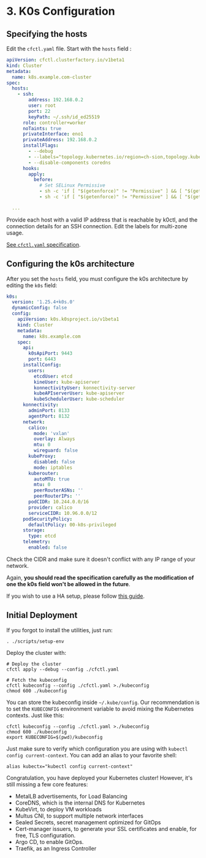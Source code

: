 # 3. K0s Configuration

## Specifying the hosts

Edit the `cfctl.yaml` file. Start with the `hosts` field :

```yaml title=cfctl.yaml
apiVersion: cfctl.clusterfactory.io/v1beta1
kind: Cluster
metadata:
  name: k8s.example.com-cluster
spec:
  hosts:
    - ssh:
        address: 192.168.0.2
        user: root
        port: 22
        keyPath: ~/.ssh/id_ed25519
      role: controller+worker
      noTaints: true
      privateInterface: eno1
      privateAddress: 192.168.0.2
      installFlags:
        - --debug
        - --labels="topology.kubernetes.io/region=ch-sion,topology.kubernetes.io/zone=ch-sion-1"
        - --disable-components coredns
      hooks:
        apply:
          before:
            # Set SELinux Permissive
            - sh -c 'if [ "$(getenforce)" != "Permissive" ] && [ "$(getenforce)" != "Disabled" ]; then sed -i s/^SELINUX=.*$/SELINUX=permissive/ /etc/selinux/config; fi'
            - sh -c 'if [ "$(getenforce)" != "Permissive" ] && [ "$(getenforce)" != "Disabled" ]; then setenforce 0; fi'

  ...
```

Provide each host with a valid IP address that is reachable by k0ctl, and the connection details for an SSH connection. Edit the labels for multi-zone usage.

[See `cfctl.yaml` specification](/docs/reference/cfctl.yaml).

## Configuring the k0s architecture

After you set the `hosts` field, you must configure the k0s architecture by editing the `k0s` field:

```yaml title="cfctl.yaml > spec > k0s"
k0s:
  version: '1.25.4+k0s.0'
  dynamicConfig: false
  config:
    apiVersion: k0s.k0sproject.io/v1beta1
    kind: Cluster
    metadata:
      name: k8s.example.com
    spec:
      api:
        k0sApiPort: 9443
        port: 6443
      installConfig:
        users:
          etcdUser: etcd
          kineUser: kube-apiserver
          konnectivityUser: konnectivity-server
          kubeAPIserverUser: kube-apiserver
          kubeSchedulerUser: kube-scheduler
      konnectivity:
        adminPort: 8133
        agentPort: 8132
      network:
        calico:
          mode: 'vxlan'
          overlay: Always
          mtu: 0
          wireguard: false
        kubeProxy:
          disabled: false
          mode: iptables
        kuberouter:
          autoMTU: true
          mtu: 0
          peerRouterASNs: ''
          peerRouterIPs: ''
        podCIDR: 10.244.0.0/16
        provider: calico
        serviceCIDR: 10.96.0.0/12
      podSecurityPolicy:
        defaultPolicy: 00-k0s-privileged
      storage:
        type: etcd
      telemetry:
        enabled: false
```

Check the CIDR and make sure it doesn't conflict with any IP range of your network.

Again, **you should read the specification carefully as the modification of one the k0s field won't be allowed in the future**.

If you wish to use a HA setup, please follow [this guide](/docs/guides/maintenance/high-availability).

## Initial Deployment

If you forgot to install the utilities, just run:

```shell title="user@local:/ClusterFactory"
. ./scripts/setup-env
```

Deploy the cluster with:

```shell title="user@local:/ClusterFactory"
# Deploy the cluster
cfctl apply --debug --config ./cfctl.yaml

# Fetch the kubeconfig
cfctl kubeconfig --config ./cfctl.yaml >./kubeconfig
chmod 600 ./kubeconfig
```

You can store the kubeconfig inside `~/.kube/config`. Our recommendation is to set the `KUBECONFIG` environment variable to avoid mixing the Kubernetes contexts. Just like this:

```shell title="user@local:/ClusterFactory"
cfctl kubeconfig --config ./cfctl.yaml >./kubeconfig
chmod 600 ./kubeconfig
export KUBECONFIG=$(pwd)/kubeconfig
```

Just make sure to verify which configuration you are using with `kubectl config current-context`. You can add an alias to your favorite shell:

```shell
alias kubectx="kubectl config current-context"
```

Congratulation, you have deployed your Kubernetes cluster! However, it's still missing a few core features:

- MetalLB advertisements, for Load Balancing
- CoreDNS, which is the internal DNS for Kubernetes
- KubeVirt, to deploy VM workloads
- Multus CNI, to support multiple network interfaces
- Sealed Secrets, secret management optimized for GitOps
- Cert-manager issuers, to generate your SSL certificates and enable, for free, TLS configuration.
- Argo CD, to enable GitOps.
- Traefik, as an Ingress Controller
